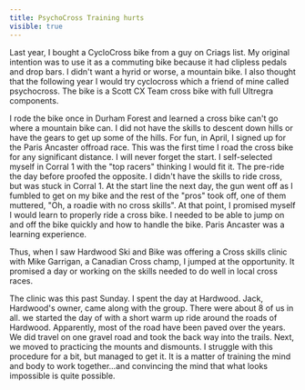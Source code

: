 ---title: PsychoCross Training hurtsvisible: true---Last year, I bought a CycloCross bike from a guy on Criags list. My original intention was to use it as a commuting bike because it had clipless pedals and drop bars. I didn't want a hyrid or worse, a mountain bike. I also thought that the following year I would try cyclocross which a friend of mine called psychocross. The bike is a Scott CX Team cross bike with full Ultregra components.

I rode the bike once in Durham Forest and learned a cross bike can't go where a mountain bike can. I did not have the skills to descent down hills or have the gears to get up some of the hills. For fun, in April, I signed up for the Paris Ancaster offroad race. This was the first time I road the cross bike for any significant distance. I will never forget the start. I self-selected myself in Corral 1 with the "top racers" thinking I would fit it. The pre-ride the day before proofed the opposite. I didn't have the skills to ride cross, but was stuck in Corral 1. At the start line the next day, the gun went off as I fumbled to get on my bike and the rest of the "pros" took off, one of them muttered, "Oh, a roadie with no cross skills". At that point, I promised myself I would learn to properly ride a cross bike. I needed to be able to jump on and off the bike quickly and how to handle the bike. Paris Ancaster was a learning experience.

Thus, when I saw Hardwood Ski and Bike was offering a Cross skills clinic with Mike Garrigan, a Canadian Cross champ, I jumped at the opportunity. It promised a day or working on the skills needed to do well in local cross races.

The clinic was this past Sunday. I spent the day at Hardwood. Jack, Hardwood's owner, came along with the group. There were about 8 of us in all. we started the day of with a short warm up ride around the roads of Hardwood. Apparently, most of the road have been paved over the years. We did travel on one gravel road and took the back way into the trails. Next, we moved to practicing the mounts and dismounts. I struggle with this procedure for a bit, but managed to get it. It is a matter of training the mind and body to work together...and convincing the mind that what looks impossible is quite possible.